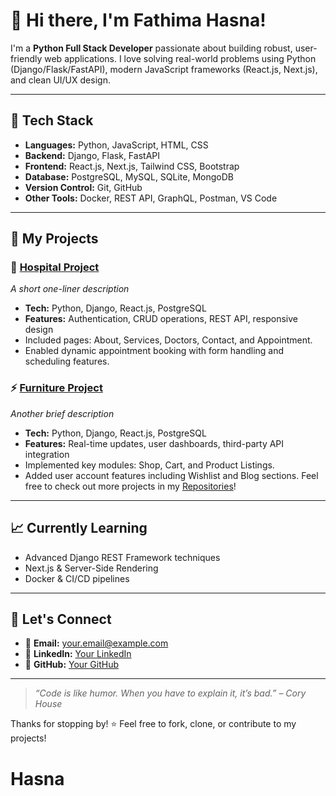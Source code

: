 # 👋 Hi there, I'm Fathima Hasna!

I'm a **Python Full Stack Developer** passionate about building robust, user-friendly web applications. I love solving real-world problems using Python (Django/Flask/FastAPI), modern JavaScript frameworks (React.js, Next.js), and clean UI/UX design.

---

## 🔧 **Tech Stack**

- **Languages:** Python, JavaScript, HTML, CSS
- **Backend:** Django, Flask, FastAPI
- **Frontend:** React.js, Next.js, Tailwind CSS, Bootstrap
- **Database:** PostgreSQL, MySQL, SQLite, MongoDB
- **Version Control:** Git, GitHub
- **Other Tools:** Docker, REST API, GraphQL, Postman, VS Code

---

## 📂 **My Projects**

### 🚀 [Hospital Project](#)
_A short one-liner description_
- **Tech:** Python, Django, React.js, PostgreSQL
- **Features:** Authentication, CRUD operations, REST API, responsive design
- Included pages: About, Services, Doctors, Contact, and Appointment.
- Enabled dynamic appointment booking with form handling and scheduling features.

### ⚡ [Furniture Project](#)
_Another brief description_
- **Tech:** Python, Django, React.js, PostgreSQL
- **Features:** Real-time updates, user dashboards, third-party API integration
- Implemented key modules: Shop, Cart, and Product Listings.
- Added user account features including Wishlist and Blog sections.
Feel free to check out more projects in my [Repositories](https://github.com/yourusername?tab=repositories)!

---

## 📈 **Currently Learning**

- Advanced Django REST Framework techniques
- Next.js & Server-Side Rendering
- Docker & CI/CD pipelines

---

## 💬 **Let's Connect**

- 📧 **Email:** [your.email@example.com](mailto:your.email@example.com)
- 💼 **LinkedIn:** [Your LinkedIn](https://www.linkedin.com/in/yourusername)
- 🐙 **GitHub:** [Your GitHub](https://github.com/yourusername)

---

> _“Code is like humor. When you have to explain it, it’s bad.” – Cory House_

Thanks for stopping by! ⭐️ Feel free to fork, clone, or contribute to my projects!

# Hasna
